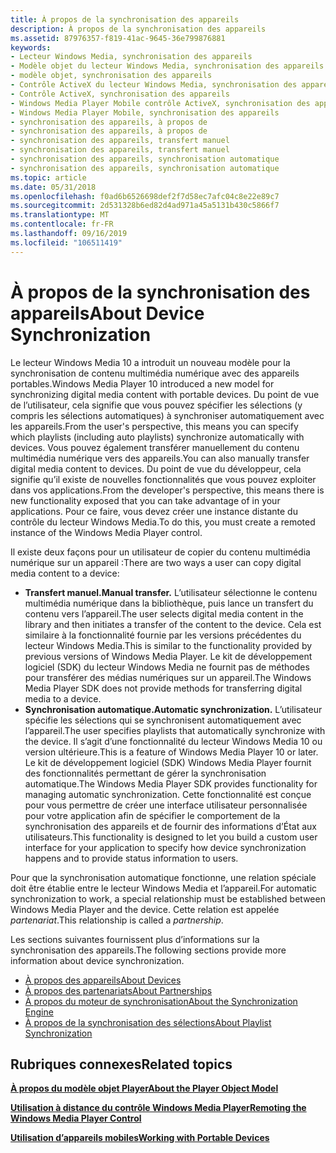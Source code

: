 ```yaml
---
title: À propos de la synchronisation des appareils
description: À propos de la synchronisation des appareils
ms.assetid: 87976357-f819-41ac-9645-36e799876881
keywords:
- Lecteur Windows Media, synchronisation des appareils
- Modèle objet du lecteur Windows Media, synchronisation des appareils
- modèle objet, synchronisation des appareils
- Contrôle ActiveX du lecteur Windows Media, synchronisation des appareils
- Contrôle ActiveX, synchronisation des appareils
- Windows Media Player Mobile contrôle ActiveX, synchronisation des appareils
- Windows Media Player Mobile, synchronisation des appareils
- synchronisation des appareils, à propos de
- synchronisation des appareils, à propos de
- synchronisation des appareils, transfert manuel
- synchronisation des appareils, transfert manuel
- synchronisation des appareils, synchronisation automatique
- synchronisation des appareils, synchronisation automatique
ms.topic: article
ms.date: 05/31/2018
ms.openlocfilehash: f0ad6b6526698def2f7d58ec7afc04c8e22e89c7
ms.sourcegitcommit: 2d531328b6ed82d4ad971a45a5131b430c5866f7
ms.translationtype: MT
ms.contentlocale: fr-FR
ms.lasthandoff: 09/16/2019
ms.locfileid: "106511419"
---
```

# <a name="about-device-synchronization"></a><span data-ttu-id="11dd4-116">À propos de la synchronisation des appareils</span><span class="sxs-lookup"><span data-stu-id="11dd4-116">About Device Synchronization</span></span>

<span data-ttu-id="11dd4-117">Le lecteur Windows Media 10 a introduit un nouveau modèle pour la synchronisation de contenu multimédia numérique avec des appareils portables.</span><span class="sxs-lookup"><span data-stu-id="11dd4-117">Windows Media Player 10 introduced a new model for synchronizing digital media content with portable devices.</span></span> <span data-ttu-id="11dd4-118">Du point de vue de l’utilisateur, cela signifie que vous pouvez spécifier les sélections (y compris les sélections automatiques) à synchroniser automatiquement avec les appareils.</span><span class="sxs-lookup"><span data-stu-id="11dd4-118">From the user's perspective, this means you can specify which playlists (including auto playlists) synchronize automatically with devices.</span></span> <span data-ttu-id="11dd4-119">Vous pouvez également transférer manuellement du contenu multimédia numérique vers des appareils.</span><span class="sxs-lookup"><span data-stu-id="11dd4-119">You can also manually transfer digital media content to devices.</span></span> <span data-ttu-id="11dd4-120">Du point de vue du développeur, cela signifie qu’il existe de nouvelles fonctionnalités que vous pouvez exploiter dans vos applications.</span><span class="sxs-lookup"><span data-stu-id="11dd4-120">From the developer's perspective, this means there is new functionality exposed that you can take advantage of in your applications.</span></span> <span data-ttu-id="11dd4-121">Pour ce faire, vous devez créer une instance distante du contrôle du lecteur Windows Media.</span><span class="sxs-lookup"><span data-stu-id="11dd4-121">To do this, you must create a remoted instance of the Windows Media Player control.</span></span>

<span data-ttu-id="11dd4-122">Il existe deux façons pour un utilisateur de copier du contenu multimédia numérique sur un appareil :</span><span class="sxs-lookup"><span data-stu-id="11dd4-122">There are two ways a user can copy digital media content to a device:</span></span>

-   <span data-ttu-id="11dd4-123">**Transfert manuel.**</span><span class="sxs-lookup"><span data-stu-id="11dd4-123">**Manual transfer.**</span></span> <span data-ttu-id="11dd4-124">L’utilisateur sélectionne le contenu multimédia numérique dans la bibliothèque, puis lance un transfert du contenu vers l’appareil.</span><span class="sxs-lookup"><span data-stu-id="11dd4-124">The user selects digital media content in the library and then initiates a transfer of the content to the device.</span></span> <span data-ttu-id="11dd4-125">Cela est similaire à la fonctionnalité fournie par les versions précédentes du lecteur Windows Media.</span><span class="sxs-lookup"><span data-stu-id="11dd4-125">This is similar to the functionality provided by previous versions of Windows Media Player.</span></span> <span data-ttu-id="11dd4-126">Le kit de développement logiciel (SDK) du lecteur Windows Media ne fournit pas de méthodes pour transférer des médias numériques sur un appareil.</span><span class="sxs-lookup"><span data-stu-id="11dd4-126">The Windows Media Player SDK does not provide methods for transferring digital media to a device.</span></span>
-   <span data-ttu-id="11dd4-127">**Synchronisation automatique.**</span><span class="sxs-lookup"><span data-stu-id="11dd4-127">**Automatic synchronization.**</span></span> <span data-ttu-id="11dd4-128">L’utilisateur spécifie les sélections qui se synchronisent automatiquement avec l’appareil.</span><span class="sxs-lookup"><span data-stu-id="11dd4-128">The user specifies playlists that automatically synchronize with the device.</span></span> <span data-ttu-id="11dd4-129">Il s’agit d’une fonctionnalité du lecteur Windows Media 10 ou version ultérieure.</span><span class="sxs-lookup"><span data-stu-id="11dd4-129">This is a feature of Windows Media Player 10 or later.</span></span> <span data-ttu-id="11dd4-130">Le kit de développement logiciel (SDK) Windows Media Player fournit des fonctionnalités permettant de gérer la synchronisation automatique.</span><span class="sxs-lookup"><span data-stu-id="11dd4-130">The Windows Media Player SDK provides functionality for managing automatic synchronization.</span></span> <span data-ttu-id="11dd4-131">Cette fonctionnalité est conçue pour vous permettre de créer une interface utilisateur personnalisée pour votre application afin de spécifier le comportement de la synchronisation des appareils et de fournir des informations d’État aux utilisateurs.</span><span class="sxs-lookup"><span data-stu-id="11dd4-131">This functionality is designed to let you build a custom user interface for your application to specify how device synchronization happens and to provide status information to users.</span></span>

<span data-ttu-id="11dd4-132">Pour que la synchronisation automatique fonctionne, une relation spéciale doit être établie entre le lecteur Windows Media et l’appareil.</span><span class="sxs-lookup"><span data-stu-id="11dd4-132">For automatic synchronization to work, a special relationship must be established between Windows Media Player and the device.</span></span> <span data-ttu-id="11dd4-133">Cette relation est appelée *partenariat*.</span><span class="sxs-lookup"><span data-stu-id="11dd4-133">This relationship is called a *partnership*.</span></span>

<span data-ttu-id="11dd4-134">Les sections suivantes fournissent plus d’informations sur la synchronisation des appareils.</span><span class="sxs-lookup"><span data-stu-id="11dd4-134">The following sections provide more information about device synchronization.</span></span>

-   [<span data-ttu-id="11dd4-135">À propos des appareils</span><span class="sxs-lookup"><span data-stu-id="11dd4-135">About Devices</span></span>](about-devices.md)
-   [<span data-ttu-id="11dd4-136">À propos des partenariats</span><span class="sxs-lookup"><span data-stu-id="11dd4-136">About Partnerships</span></span>](about-partnerships.md)
-   [<span data-ttu-id="11dd4-137">À propos du moteur de synchronisation</span><span class="sxs-lookup"><span data-stu-id="11dd4-137">About the Synchronization Engine</span></span>](about-the-synchronization-engine.md)
-   [<span data-ttu-id="11dd4-138">À propos de la synchronisation des sélections</span><span class="sxs-lookup"><span data-stu-id="11dd4-138">About Playlist Synchronization</span></span>](about-playlist-synchronization.md)

## <a name="related-topics"></a><span data-ttu-id="11dd4-139">Rubriques connexes</span><span class="sxs-lookup"><span data-stu-id="11dd4-139">Related topics</span></span>

<dl> <dt>

[<span data-ttu-id="11dd4-140">**À propos du modèle objet Player**</span><span class="sxs-lookup"><span data-stu-id="11dd4-140">**About the Player Object Model**</span></span>](about-the-player-object-model.md)
</dt> <dt>

[<span data-ttu-id="11dd4-141">**Utilisation à distance du contrôle Windows Media Player**</span><span class="sxs-lookup"><span data-stu-id="11dd4-141">**Remoting the Windows Media Player Control**</span></span>](remoting-the-windows-media-player-control.md)
</dt> <dt>

[<span data-ttu-id="11dd4-142">**Utilisation d’appareils mobiles**</span><span class="sxs-lookup"><span data-stu-id="11dd4-142">**Working with Portable Devices**</span></span>](working-with-portable-devices.md)
</dt> </dl>

 

 




